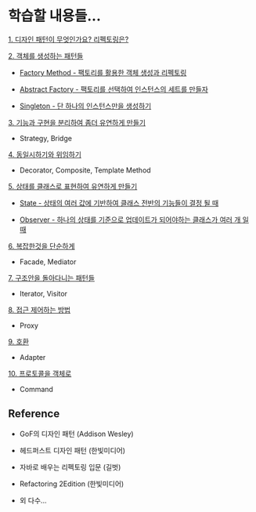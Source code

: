 # 학습할 내용들...

[1. 디자인 패턴이 무엇인가요? 리펙토링은?](https://gitlab.com/k3144/designpattern/-/blob/main/ch01/README.md)

[2. 객체를 생성하는 패턴들](https://gitlab.com/k3144/designpattern/-/blob/main/ch02/README.md)

  - [Factory Method - 팩토리를 활용한 객체 생성과 리펙토링](https://gitlab.com/k3144/designpattern/-/blob/main/ch02/02-01/README.md) 
  
  - [Abstract Factory - 팩토리를 선택하여 인스턴스의 세트를 만들자](https://gitlab.com/k3144/designpattern/-/blob/main/ch02/02-02/README.md) 
  
  - [Singleton - 단 하나의 인스턴스만을 생성하기](https://gitlab.com/k3144/designpattern/-/blob/main/ch02/02-03/README.md)

[3. 기능과 구현을 분리하여 좀더 유연하게 만들기](https://gitlab.com/k3144/designpattern/-/blob/main/ch03/README.md)

  - Strategy, Bridge

[4. 동일시하기와 위임하기](https://gitlab.com/k3144/designpattern/-/blob/main/ch04/README.md)
  
  - Decorator, Composite, Template Method

[5. 상태를 클래스로 표현하여 유연하게 만들기](https://gitlab.com/k3144/designpattern/-/blob/main/ch05/README.md)

  - [State - 상태의 여러 값에 기반하여 클래스 전반의 기능들이 결정 될 때](https://gitlab.com/k3144/designpattern/-/blob/main/ch05/05-01/README.md)
  
  - [Observer - 하나의 상태를 기준으로 업데이트가 되어야하는 클래스가 여러 개 일 때](https://gitlab.com/k3144/designpattern/-/blob/main/ch05/05-02/README.md) 

[6. 복잡한것을 단순하게](https://gitlab.com/k3144/designpattern/-/blob/main/ch6/README.md)

  - Facade, Mediator 

[7. 구조안을 돌아다니는 패턴들](https://gitlab.com/k3144/designpattern/-/blob/main/ch7/README.md)

  - Iterator, Visitor

[8. 접근 제어하는 방법](https://gitlab.com/k3144/designpattern/-/blob/main/ch8/README.md)

  - Proxy
  
[9. 호환](https://gitlab.com/k3144/designpattern/-/blob/main/ch9/README.md)

  - Adapter

[10. 프로토콜을 객체로](https://gitlab.com/k3144/designpattern/-/blob/main/ch10/README.md)

  - Command


## Reference

 - GoF의 디자인 패턴 (Addison Wesley)

 - 헤드퍼스트 디자인 패턴 (한빛미디어) 
 
 - 자바로 배우는 리펙토링 입문 (길벗)

 - Refactoring 2Edition (한빛미디어)

 - 외 다수...
 

